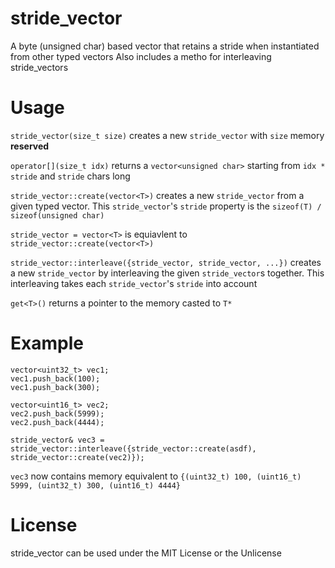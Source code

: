 # stride_vector
A byte (unsigned char) based vector that retains a stride when instantiated from other typed vectors
Also includes a metho for interleaving stride_vectors

# Usage

`stride_vector(size_t size)` creates a new `stride_vector` with `size` memory **reserved**

`operator[](size_t idx)` returns a `vector<unsigned char>` starting from `idx * stride` and `stride` chars long

`stride_vector::create(vector<T>)` creates a new `stride_vector` from a given typed vector. This `stride_vector`'s `stride` property is the `sizeof(T) / sizeof(unsigned char)`

`stride_vector = vector<T>` is equiavlent to `stride_vector::create(vector<T>)`

`stride_vector::interleave({stride_vector, stride_vector, ...})` creates a new `stride_vector` by interleaving the given `stride_vector`s together. This interleaving takes each `stride_vector`'s `stride` into account

`get<T>()` returns a pointer to the memory casted to `T*`

# Example

```
vector<uint32_t> vec1;
vec1.push_back(100);
vec1.push_back(300);

vector<uint16_t> vec2;
vec2.push_back(5999);
vec2.push_back(4444);

stride_vector& vec3 = stride_vector::interleave({stride_vector::create(asdf), stride_vector::create(vec2)});
```

`vec3` now contains memory equivalent to `{(uint32_t) 100, (uint16_t) 5999, (uint32_t) 300, (uint16_t) 4444}`

# License

stride_vector can be used under the MIT License or the Unlicense